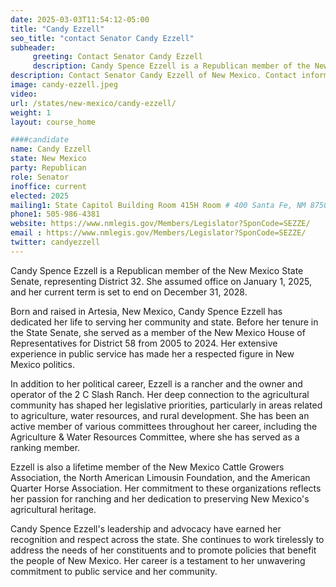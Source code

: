 ```yaml
---
date: 2025-03-03T11:54:12-05:00
title: "Candy Ezzell"
seo_title: "contact Senator Candy Ezzell"
subheader:
     greeting: Contact Senator Candy Ezzell
     description: Candy Spence Ezzell is a Republican member of the New Mexico State Senate, representing District 32. She assumed office on January 1, 2025, and her current term is set to end on December 31, 2028.
description: Contact Senator Candy Ezzell of New Mexico. Contact information for Candy Ezzell includes email address, phone number, and mailing address.
image: candy-ezzell.jpeg
video:
url: /states/new-mexico/candy-ezzell/
weight: 1
layout: course_home

####candidate
name: Candy Ezzell
state: New Mexico
party: Republican
role: Senator
inoffice: current
elected: 2025
mailing1: State Capitol Building Room 415H Room # 400 Santa Fe, NM 87501
phone1: 505-986-4381
website: https://www.nmlegis.gov/Members/Legislator?SponCode=SEZZE/
email : https://www.nmlegis.gov/Members/Legislator?SponCode=SEZZE/
twitter: candyezzell
---
```

Candy Spence Ezzell is a Republican member of the New Mexico State Senate, representing District 32. She assumed office on January 1, 2025, and her current term is set to end on December 31, 2028.

Born and raised in Artesia, New Mexico, Candy Spence Ezzell has dedicated her life to serving her community and state. Before her tenure in the State Senate, she served as a member of the New Mexico House of Representatives for District 58 from 2005 to 2024. Her extensive experience in public service has made her a respected figure in New Mexico politics.

In addition to her political career, Ezzell is a rancher and the owner and operator of the 2 C Slash Ranch. Her deep connection to the agricultural community has shaped her legislative priorities, particularly in areas related to agriculture, water resources, and rural development. She has been an active member of various committees throughout her career, including the Agriculture & Water Resources Committee, where she has served as a ranking member.

Ezzell is also a lifetime member of the New Mexico Cattle Growers Association, the North American Limousin Foundation, and the American Quarter Horse Association. Her commitment to these organizations reflects her passion for ranching and her dedication to preserving New Mexico's agricultural heritage.

Candy Spence Ezzell's leadership and advocacy have earned her recognition and respect across the state. She continues to work tirelessly to address the needs of her constituents and to promote policies that benefit the people of New Mexico. Her career is a testament to her unwavering commitment to public service and her community.
